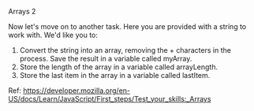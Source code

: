 Arrays 2

Now let's move on to another task. Here you are provided with a string to work with. We'd like you to:

1. Convert the string into an array, removing the + characters in the process. Save the result in a variable called myArray.
2. Store the length of the array in a variable called arrayLength.
3. Store the last item in the array in a variable called lastItem.

Ref: https://developer.mozilla.org/en-US/docs/Learn/JavaScript/First_steps/Test_your_skills:_Arrays

